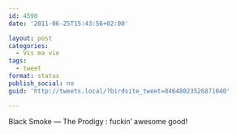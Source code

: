 ```yaml
---
id: 4590
date: '2011-06-25T15:43:56+02:00'

layout: post
categories:
  - Vis ma vie
tags:
  - tweet
format: status
publish_social: no
guid: 'http://tweets.local/?birdsite_tweet=84648023526871040'

---
```


Black Smoke — The Prodigy : fuckin’ awesome good!